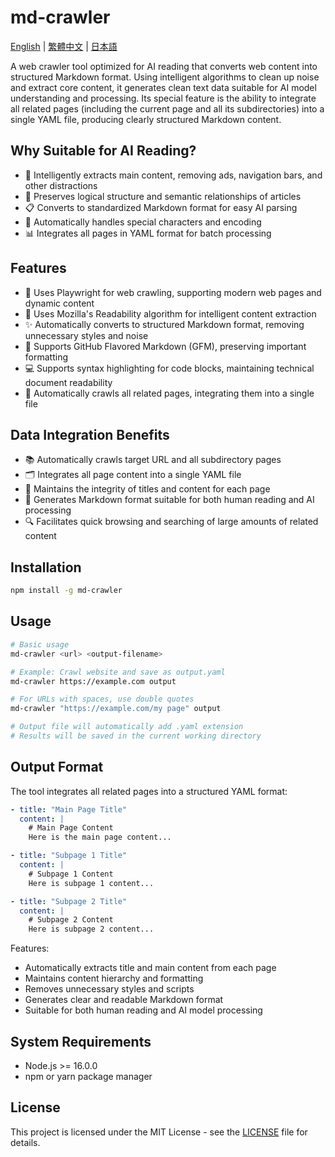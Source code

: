# md-crawler

[English](README.md) | [繁體中文](README-zhTW.md) | [日本語](README-ja.md)

A web crawler tool optimized for AI reading that converts web content into structured Markdown format. Using intelligent algorithms to clean up noise and extract core content, it generates clean text data suitable for AI model understanding and processing. Its special feature is the ability to integrate all related pages (including the current page and all its subdirectories) into a single YAML file, producing clearly structured Markdown content.

## Why Suitable for AI Reading?

- 🧠 Intelligently extracts main content, removing ads, navigation bars, and other distractions
- 🎯 Preserves logical structure and semantic relationships of articles
- 📋 Converts to standardized Markdown format for easy AI parsing
- 🔄 Automatically handles special characters and encoding
- 📊 Integrates all pages in YAML format for batch processing

## Features

- 🚀 Uses Playwright for web crawling, supporting modern web pages and dynamic content
- 📝 Uses Mozilla's Readability algorithm for intelligent content extraction
- ✨ Automatically converts to structured Markdown format, removing unnecessary styles and noise
- 🎨 Supports GitHub Flavored Markdown (GFM), preserving important formatting
- 💻 Supports syntax highlighting for code blocks, maintaining technical document readability
- 🔗 Automatically crawls all related pages, integrating them into a single file

## Data Integration Benefits

- 📚 Automatically crawls target URL and all subdirectory pages
- 🗂️ Integrates all page content into a single YAML file
- 📖 Maintains the integrity of titles and content for each page
- 🎯 Generates Markdown format suitable for both human reading and AI processing
- 🔍 Facilitates quick browsing and searching of large amounts of related content

## Installation

```bash
npm install -g md-crawler
```

## Usage

```bash
# Basic usage
md-crawler <url> <output-filename>

# Example: Crawl website and save as output.yaml
md-crawler https://example.com output

# For URLs with spaces, use double quotes
md-crawler "https://example.com/my page" output

# Output file will automatically add .yaml extension
# Results will be saved in the current working directory
```

## Output Format

The tool integrates all related pages into a structured YAML format:
```yaml
- title: "Main Page Title"
  content: |
    # Main Page Content
    Here is the main page content...

- title: "Subpage 1 Title"
  content: |
    # Subpage 1 Content
    Here is subpage 1 content...

- title: "Subpage 2 Title"
  content: |
    # Subpage 2 Content
    Here is subpage 2 content...
```

Features:
- Automatically extracts title and main content from each page
- Maintains content hierarchy and formatting
- Removes unnecessary styles and scripts
- Generates clear and readable Markdown format
- Suitable for both human reading and AI model processing

## System Requirements

- Node.js >= 16.0.0
- npm or yarn package manager

## License

This project is licensed under the MIT License - see the [LICENSE](LICENSE) file for details.

